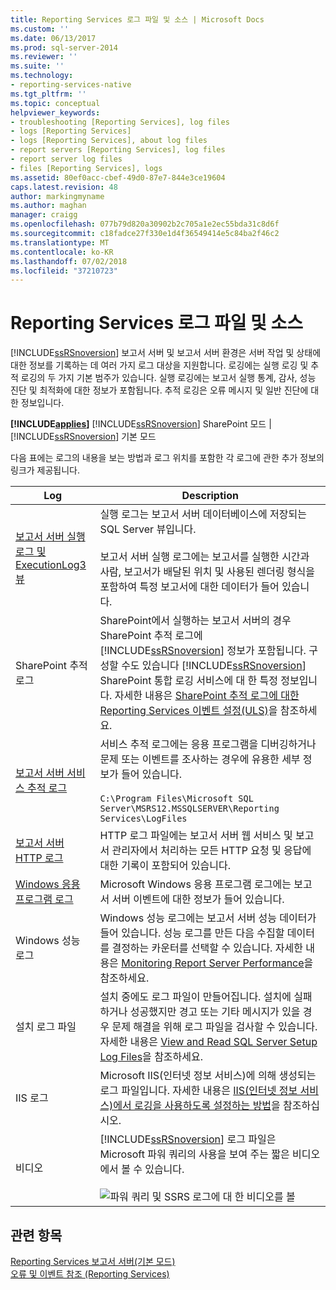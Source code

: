 ```yaml
---
title: Reporting Services 로그 파일 및 소스 | Microsoft Docs
ms.custom: ''
ms.date: 06/13/2017
ms.prod: sql-server-2014
ms.reviewer: ''
ms.suite: ''
ms.technology:
- reporting-services-native
ms.tgt_pltfrm: ''
ms.topic: conceptual
helpviewer_keywords:
- troubleshooting [Reporting Services], log files
- logs [Reporting Services]
- logs [Reporting Services], about log files
- report servers [Reporting Services], log files
- report server log files
- files [Reporting Services], logs
ms.assetid: 80ef0acc-cbef-49d0-87e7-844e3ce19604
caps.latest.revision: 48
author: markingmyname
ms.author: maghan
manager: craigg
ms.openlocfilehash: 077b79d820a30902b2c705a1e2ec55bda31c8d6f
ms.sourcegitcommit: c18fadce27f330e1d4f36549414e5c84ba2f46c2
ms.translationtype: MT
ms.contentlocale: ko-KR
ms.lasthandoff: 07/02/2018
ms.locfileid: "37210723"
---
```

# <a name="reporting-services-log-files-and-sources"></a>Reporting Services 로그 파일 및 소스
  [!INCLUDE[ssRSnoversion](../../../includes/ssrsnoversion-md.md)] 보고서 서버 및 보고서 서버 환경은 서버 작업 및 상태에 대한 정보를 기록하는 데 여러 가지 로그 대상을 지원합니다. 로깅에는 실행 로깅 및 추적 로깅의 두 가지 기본 범주가 있습니다. 실행 로깅에는 보고서 실행 통계, 감사, 성능 진단 및 최적화에 대한 정보가 포함됩니다. 추적 로깅은 오류 메시지 및 일반 진단에 대한 정보입니다.  
  
 **[!INCLUDE[applies](../../includes/applies-md.md)]**  [!INCLUDE[ssRSnoversion](../../../includes/ssrsnoversion-md.md)] SharePoint 모드 | [!INCLUDE[ssRSnoversion](../../../includes/ssrsnoversion-md.md)] 기본 모드  
  
 다음 표에는 로그의 내용을 보는 방법과 로그 위치를 포함한 각 로그에 관한 추가 정보의 링크가 제공됩니다.  
  
|Log|Description|  
|---------|-----------------|  
|[보고서 서버 실행 로그 및 ExecutionLog3 뷰](report-server-executionlog-and-the-executionlog3-view.md)|실행 로그는 보고서 서버 데이터베이스에 저장되는 SQL Server 뷰입니다.<br /><br /> 보고서 서버 실행 로그에는 보고서를 실행한 시간과 사람, 보고서가 배달된 위치 및 사용된 렌더링 형식을 포함하여 특정 보고서에 대한 데이터가 들어 있습니다.|  
|SharePoint 추적 로그|SharePoint에서 실행하는 보고서 서버의 경우 SharePoint 추적 로그에 [!INCLUDE[ssRSnoversion](../../../includes/ssrsnoversion-md.md)] 정보가 포함됩니다. 구성할 수도 있습니다 [!INCLUDE[ssRSnoversion](../../../includes/ssrsnoversion-md.md)] SharePoint 통합 로깅 서비스에 대 한 특정 정보입니다. 자세한 내용은 [SharePoint 추적 로그에 대한 Reporting Services 이벤트 설정&#40;ULS&#41;](turn-on-reporting-services-events-for-the-sharepoint-trace-log-uls.md)을 참조하세요.|  
|[보고서 서버 서비스 추적 로그](report-server-service-trace-log.md)|서비스 추적 로그에는 응용 프로그램을 디버깅하거나 문제 또는 이벤트를 조사하는 경우에 유용한 세부 정보가 들어 있습니다.<br /><br /> `C:\Program Files\Microsoft SQL Server\MSRS12.MSSQLSERVER\Reporting Services\LogFiles`|  
|[보고서 서버 HTTP 로그](report-server-http-log.md)|HTTP 로그 파일에는 보고서 서버 웹 서비스 및 보고서 관리자에서 처리하는 모든 HTTP 요청 및 응답에 대한 기록이 포함되어 있습니다.|  
|[Windows 응용 프로그램 로그](windows-application-log.md)|Microsoft Windows 응용 프로그램 로그에는 보고서 서버 이벤트에 대한 정보가 들어 있습니다.|  
|Windows 성능 로그|Windows 성능 로그에는 보고서 서버 성능 데이터가 들어 있습니다. 성능 로그를 만든 다음 수집할 데이터를 결정하는 카운터를 선택할 수 있습니다. 자세한 내용은 [Monitoring Report Server Performance](monitoring-report-server-performance.md)을 참조하세요.|  
|설치 로그 파일|설치 중에도 로그 파일이 만들어집니다. 설치에 실패하거나 성공했지만 경고 또는 기타 메시지가 있을 경우 문제 해결을 위해 로그 파일을 검사할 수 있습니다. 자세한 내용은 [View and Read SQL Server Setup Log Files](../../database-engine/install-windows/view-and-read-sql-server-setup-log-files.md)을 참조하세요.|  
|IIS 로그|Microsoft IIS(인터넷 정보 서비스)에 의해 생성되는 로그 파일입니다. 자세한 내용은 [IIS(인터넷 정보 서비스)에서 로깅을 사용하도록 설정하는 방법](http://support.microsoft.com/kb/313437)을 참조하십시오.|  
|비디오|[!INCLUDE[ssRSnoversion](../../../includes/ssrsnoversion-md.md)] 로그 파일은 Microsoft 파워 쿼리의 사용을 보여 주는 짧은 비디오에서 볼 수 있습니다.<br /><br /> ![파워 쿼리 및 SSRS 로그에 대 한 비디오를 볼](../media/generic-video-thumbnail.png "파워 쿼리 및 SSRS 로그에 대 한 비디오 보기")|  
  
## <a name="see-also"></a>관련 항목  
 [Reporting Services 보고서 서버&#40;기본 모드&#41;](reporting-services-report-server-native-mode.md)   
 [오류 및 이벤트 참조 &#40;Reporting Services&#41;](../troubleshooting/errors-and-events-reference-reporting-services.md)  
  
  
